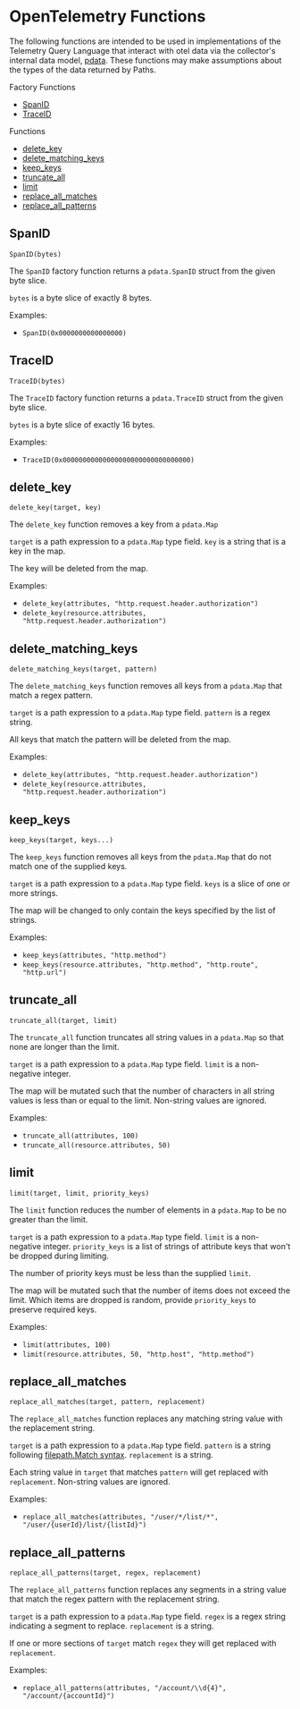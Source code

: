 # OpenTelemetry Functions

The following functions are intended to be used in implementations of the Telemetry Query Language that interact with otel data via the collector's internal data model, [pdata](https://github.com/open-telemetry/opentelemetry-collector/tree/main/pdata). These functions may make assumptions about the types of the data returned by Paths.

Factory Functions
- [SpanID](#spanid)
- [TraceID](#traceid)

Functions
- [delete_key](#delete_key)
- [delete_matching_keys](#delete_matching_keys)
- [keep_keys](#keep_keys)
- [truncate_all](#truncate_all)
- [limit](#limit)
- [replace_all_matches](#replace_all_matches)
- [replace_all_patterns](#replace_all_patterns)

## SpanID

`SpanID(bytes)`

The `SpanID` factory function returns a `pdata.SpanID` struct from the given byte slice.

`bytes` is a byte slice of exactly 8 bytes.

Examples:

- `SpanID(0x0000000000000000)`

## TraceID

`TraceID(bytes)`

The `TraceID` factory function returns a `pdata.TraceID` struct from the given byte slice.

`bytes` is a byte slice of exactly 16 bytes.

Examples:

- `TraceID(0x00000000000000000000000000000000)`

## delete_key

`delete_key(target, key)`

The `delete_key` function removes a key from a `pdata.Map`

`target` is a path expression to a `pdata.Map` type field. `key` is a string that is a key in the map.  

The key will be deleted from the map.

Examples:

- `delete_key(attributes, "http.request.header.authorization")`
- `delete_key(resource.attributes, "http.request.header.authorization")`

## delete_matching_keys

`delete_matching_keys(target, pattern)`

The `delete_matching_keys` function removes all keys from a `pdata.Map` that match a regex pattern.

`target` is a path expression to a `pdata.Map` type field. `pattern` is a regex string.

All keys that match the pattern will be deleted from the map.

Examples:

- `delete_key(attributes, "http.request.header.authorization")`
- `delete_key(resource.attributes, "http.request.header.authorization")`

## keep_keys

`keep_keys(target, keys...)`

The `keep_keys` function removes all keys from the `pdata.Map` that do not match one of the supplied keys.

`target` is a path expression to a `pdata.Map` type field. `keys` is a slice of one or more strings. 

The map will be changed to only contain the keys specified by the list of strings.

Examples:

- `keep_keys(attributes, "http.method")`
- `keep_keys(resource.attributes, "http.method", "http.route", "http.url")`

## truncate_all

`truncate_all(target, limit)`

The `truncate_all` function truncates all string values in a `pdata.Map` so that none are longer than the limit.

`target` is a path expression to a `pdata.Map` type field. `limit` is a non-negative integer.

The map will be mutated such that the number of characters in all string values is less than or equal to the limit. Non-string values are ignored.

Examples:

- `truncate_all(attributes, 100)`
- `truncate_all(resource.attributes, 50)`

## limit

`limit(target, limit, priority_keys)`

The `limit` function reduces the number of elements in a `pdata.Map` to be no greater than the limit.

`target` is a path expression to a `pdata.Map` type field. `limit` is a non-negative integer.
`priority_keys` is a list of strings of attribute keys that won't be dropped during limiting.

The number of priority keys must be less than the supplied `limit`.

The map will be mutated such that the number of items does not exceed the limit.
Which items are dropped is random, provide `priority_keys` to preserve required keys.

Examples:

- `limit(attributes, 100)`
- `limit(resource.attributes, 50, "http.host", "http.method")`

## replace_all_matches

`replace_all_matches(target, pattern, replacement)`

The `replace_all_matches` function replaces any matching string value with the replacement string.

`target` is a path expression to a `pdata.Map` type field. `pattern` is a string following [filepath.Match syntax](https://pkg.go.dev/path/filepath#Match). `replacement` is a string. 

Each string value in `target` that matches `pattern` will get replaced with `replacement`. Non-string values are ignored.

Examples:

- `replace_all_matches(attributes, "/user/*/list/*", "/user/{userId}/list/{listId}")`

## replace_all_patterns

`replace_all_patterns(target, regex, replacement)`

The `replace_all_patterns` function replaces any segments in a string value that match the regex pattern with the replacement string.

`target` is a path expression to a `pdata.Map` type field. `regex` is a regex string indicating a segment to replace. `replacement` is a string. 

If one or more sections of `target` match `regex` they will get replaced with `replacement`.

Examples:

- `replace_all_patterns(attributes, "/account/\\d{4}", "/account/{accountId}")`
